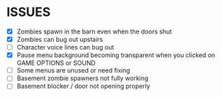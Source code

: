 # ISSUES

- [x] Zombies spawn in the barn even when the doors shut
- [x] Zombies can bug out upstairs
- [  ] Character voice lines can bug out
- [x] Pause menu background becoming transparent when you clicked on GAME OPTIONS or SOUND
- [ ] Some menus are unused or need fixing
- [ ] Basement zombie spawners not fully working
- [ ] Basement blocker / door not opening properly